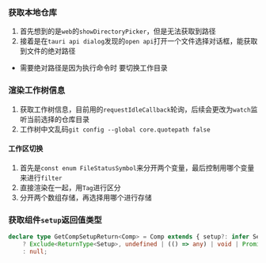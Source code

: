 ### 获取本地仓库

1. 首先想到的是`web`的`showDirectoryPicker`，但是无法获取到路径
2. 接着是在`tauri api dialog`发现的`open api`打开一个文件选择对话框，能获取到文件的绝对路径

- 需要绝对路径是因为执行命令时 要切换工作目录





### 渲染工作树信息

1. 获取工作树信息，目前用的`requestIdleCallback`轮询，后续会更改为`watch`监听当前选择的仓库目录
2. 工作树中文乱码`git config --global core.quotepath false`



#### 工作区切换

1. 首先是`const enum FileStatusSymbol`来分开两个变量，最后控制用哪个变量来进行`filter`  
2. 直接渲染在一起，用`Tag`进行区分
3. 分开两个数组存储，再选择用哪个进行存储



### 获取组件`setup`返回值类型

```ts
declare type GetCompSetupReturn<Comp> = Comp extends { setup?: infer Setup }
    ? Exclude<ReturnType<Setup>, undefined | (() => any) | void | Promise<any>>
    : null;
```



